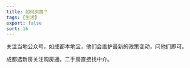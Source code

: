 ```yaml
---
title: 如何买房？
tags: [生活]
export: false
sort: 16
---
```


关注当地公众号，如成都本地宝，他们会维护最新的政策变动，问他们即可。

成都选新房关注购房通，二手房直接找中介。
